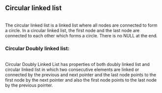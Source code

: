<h2>Circular linked list</h2>
<br>The circular linked list is a linked list where all nodes are connected to form a circle. In a circular linked list, the first node and the last node are connected to each other which forms a circle. There is no NULL at the end.
<h3>Circular Doubly linked list:</h3>
<br>Circular Doubly Linked List has properties of both doubly linked list and circular linked list in which two consecutive elements are linked or connected by the previous and next pointer and the last node points to the first node by the next pointer and also the first node points to the last node by the previous pointer.
